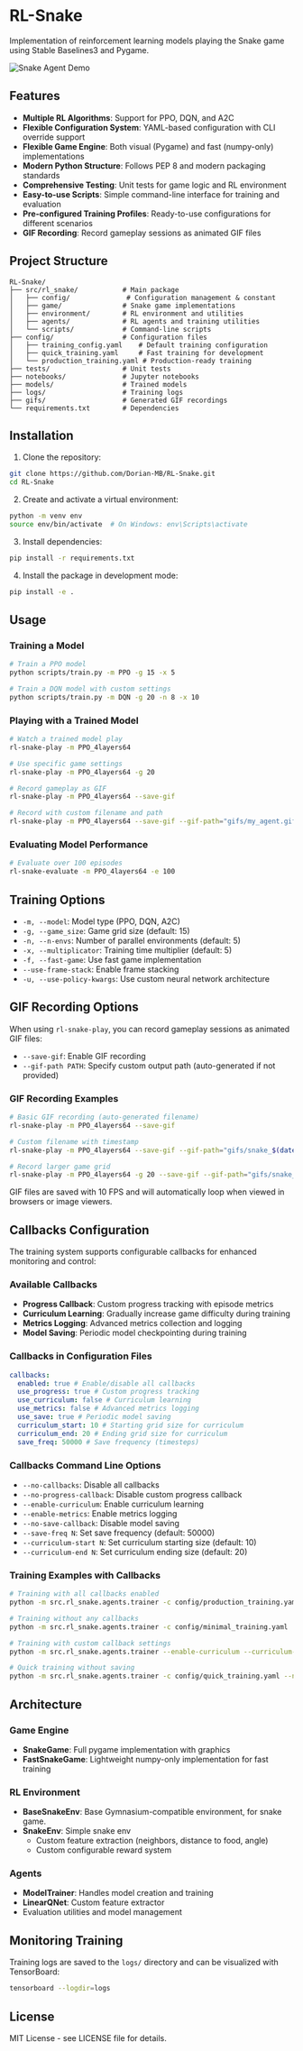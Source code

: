 # RL-Snake

Implementation of reinforcement learning models playing the Snake game using Stable Baselines3 and Pygame.

![Snake Agent Demo](gifs/gameplay_PPO_best_20250930_201502.gif)

## Features

- **Multiple RL Algorithms**: Support for PPO, DQN, and A2C
- **Flexible Configuration System**: YAML-based configuration with CLI override support
- **Flexible Game Engine**: Both visual (Pygame) and fast (numpy-only) implementations
- **Modern Python Structure**: Follows PEP 8 and modern packaging standards
- **Comprehensive Testing**: Unit tests for game logic and RL environment
- **Easy-to-use Scripts**: Simple command-line interface for training and evaluation
- **Pre-configured Training Profiles**: Ready-to-use configurations for different scenarios
- **GIF Recording**: Record gameplay sessions as animated GIF files

## Project Structure

```
RL-Snake/
├── src/rl_snake/           # Main package
│   ├── config/              # Configuration management & constant
│   ├── game/               # Snake game implementations
│   ├── environment/        # RL environment and utilities
│   ├── agents/             # RL agents and training utilities
│   └── scripts/            # Command-line scripts
├── config/                 # Configuration files
│   ├── training_config.yaml    # Default training configuration
│   ├── quick_training.yaml     # Fast training for development
│   └── production_training.yaml # Production-ready training
├── tests/                  # Unit tests
├── notebooks/              # Jupyter notebooks
├── models/                 # Trained models
├── logs/                   # Training logs
├── gifs/                   # Generated GIF recordings
└── requirements.txt        # Dependencies
```

## Installation

1. Clone the repository:

```bash
git clone https://github.com/Dorian-MB/RL-Snake.git
cd RL-Snake
```

2. Create and activate a virtual environment:

```bash
python -m venv env
source env/bin/activate  # On Windows: env\Scripts\activate
```

3. Install dependencies:

```bash
pip install -r requirements.txt
```

4. Install the package in development mode:

```bash
pip install -e .
```

## Usage

### Training a Model

```bash
# Train a PPO model
python scripts/train.py -m PPO -g 15 -x 5

# Train a DQN model with custom settings
python scripts/train.py -m DQN -g 20 -n 8 -x 10
```

### Playing with a Trained Model

```bash
# Watch a trained model play
rl-snake-play -m PPO_4layers64

# Use specific game settings
rl-snake-play -m PPO_4layers64 -g 20

# Record gameplay as GIF
rl-snake-play -m PPO_4layers64 --save-gif

# Record with custom filename and path
rl-snake-play -m PPO_4layers64 --save-gif --gif-path="gifs/my_agent.gif"
```

### Evaluating Model Performance

```bash
# Evaluate over 100 episodes
rl-snake-evaluate -m PPO_4layers64 -e 100
```

## Training Options

- `-m, --model`: Model type (PPO, DQN, A2C)
- `-g, --game_size`: Game grid size (default: 15)
- `-n, --n-envs`: Number of parallel environments (default: 5)
- `-x, --multiplicator`: Training time multiplier (default: 5)
- `-f, --fast-game`: Use fast game implementation
- `--use-frame-stack`: Enable frame stacking
- `-u, --use-policy-kwargs`: Use custom neural network architecture

## GIF Recording Options

When using `rl-snake-play`, you can record gameplay sessions as animated GIF files:

- `--save-gif`: Enable GIF recording
- `--gif-path PATH`: Specify custom output path (auto-generated if not provided)

### GIF Recording Examples

```bash
# Basic GIF recording (auto-generated filename)
rl-snake-play -m PPO_4layers64 --save-gif

# Custom filename with timestamp
rl-snake-play -m PPO_4layers64 --save-gif --gif-path="gifs/snake_$(date +%Y%m%d_%H%M%S).gif"

# Record larger game grid
rl-snake-play -m PPO_4layers64 -g 20 --save-gif --gif-path="gifs/snake_20x20.gif"
```

GIF files are saved with 10 FPS and will automatically loop when viewed in browsers or image viewers.

## Callbacks Configuration

The training system supports configurable callbacks for enhanced monitoring and control:

### Available Callbacks

- **Progress Callback**: Custom progress tracking with episode metrics
- **Curriculum Learning**: Gradually increase game difficulty during training
- **Metrics Logging**: Advanced metrics collection and logging
- **Model Saving**: Periodic model checkpointing during training

### Callbacks in Configuration Files

```yaml
callbacks:
  enabled: true # Enable/disable all callbacks
  use_progress: true # Custom progress tracking
  use_curriculum: false # Curriculum learning
  use_metrics: false # Advanced metrics logging
  use_save: true # Periodic model saving
  curriculum_start: 10 # Starting grid size for curriculum
  curriculum_end: 20 # Ending grid size for curriculum
  save_freq: 50000 # Save frequency (timesteps)
```

### Callbacks Command Line Options

- `--no-callbacks`: Disable all callbacks
- `--no-progress-callback`: Disable custom progress callback
- `--enable-curriculum`: Enable curriculum learning
- `--enable-metrics`: Enable metrics logging
- `--no-save-callback`: Disable model saving
- `--save-freq N`: Set save frequency (default: 50000)
- `--curriculum-start N`: Set curriculum starting size (default: 10)
- `--curriculum-end N`: Set curriculum ending size (default: 20)

### Training Examples with Callbacks

```bash
# Training with all callbacks enabled
python -m src.rl_snake.agents.trainer -c config/production_training.yaml

# Training without any callbacks
python -m src.rl_snake.agents.trainer -c config/minimal_training.yaml

# Training with custom callback settings
python -m src.rl_snake.agents.trainer --enable-curriculum --curriculum-start 8 --curriculum-end 15

# Quick training without saving
python -m src.rl_snake.agents.trainer -c config/quick_training.yaml --no-save-callback
```

## Architecture

### Game Engine

- **SnakeGame**: Full pygame implementation with graphics
- **FastSnakeGame**: Lightweight numpy-only implementation for fast training

### RL Environment

- **BaseSnakeEnv**: Base Gymnasium-compatible environment, for snake game.
- **SnakeEnv**: Simple snake env
  - Custom feature extraction (neighbors, distance to food, angle)
  - Custom configurable reward system

### Agents

- **ModelTrainer**: Handles model creation and training
- **LinearQNet**: Custom feature extractor
- Evaluation utilities and model management

## Monitoring Training

Training logs are saved to the `logs/` directory and can be visualized with TensorBoard:

```bash
tensorboard --logdir=logs
```

## License

MIT License - see LICENSE file for details.
